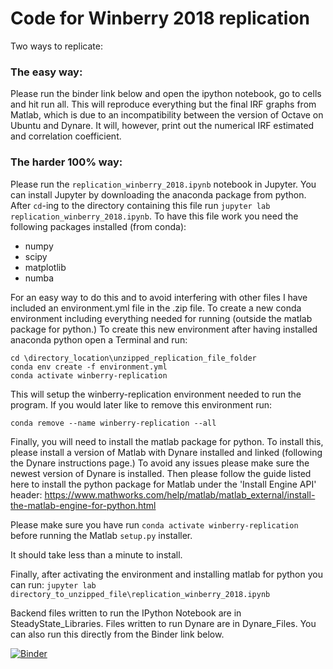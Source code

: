 # Code for Winberry 2018 replication

Two ways to replicate:

### The easy way:
Please run the binder link below and open the ipython notebook, go to cells and hit run all.  This will reproduce everything but the final IRF graphs from Matlab, which is due to an incompatibility between the version of Octave on Ubuntu and Dynare. It will, however, print out the numerical IRF estimated and correlation coefficient.

### The harder 100% way:

Please run the `replication_winberry_2018.ipynb` notebook in Jupyter. You can install Jupyter by downloading the anaconda package from python. After `cd`-ing to the directory containing this file run `jupyter lab replication_winberry_2018.ipynb`.
To have this file work you need the following packages installed (from conda):
- numpy 
- scipy
- matplotlib
- numba

For an easy way to do this and to avoid interfering with other files I have included an environment.yml file in the .zip file. To create a new conda environment including everything needed for running (outside the matlab package for python.) To create this new environment after having installed anaconda python open a Terminal and run:

```
cd \directory_location\unzipped_replication_file_folder
conda env create -f environment.yml
conda activate winberry-replication
```
This will setup the winberry-replication environment needed to run the program. 
If you would later like to remove this environment run:
``` 
conda remove --name winberry-replication --all
```


Finally, you will need to install the matlab package for python. To install this, please install a version of Matlab with Dynare installed and linked (following the Dynare instructions page.) To avoid any issues please make sure the newest version of Dynare is installed. Then please follow the guide listed here to install the python package for Matlab under the 'Install Engine API' header: https://www.mathworks.com/help/matlab/matlab_external/install-the-matlab-engine-for-python.html

Please make sure you have run ```conda activate winberry-replication``` before running the Matlab ```setup.py``` installer. 

It should take less than a minute to install. 

Finally, after activating the environment and installing matlab for python you can run: 
```jupyter lab directory_to_unzipped_file\replication_winberry_2018.ipynb```


Backend files written to run the IPython Notebook are in SteadyState_Libraries. Files written to run Dynare are in Dynare_Files.
You can also run this directly from the Binder link below. 

[![Binder](https://mybinder.org/badge_logo.svg)](https://mybinder.org/v2/gh/bkaplowitz/Code-Replication-Winberry/binder?filepath=%2Freplication_winberry_2018.ipynb)

